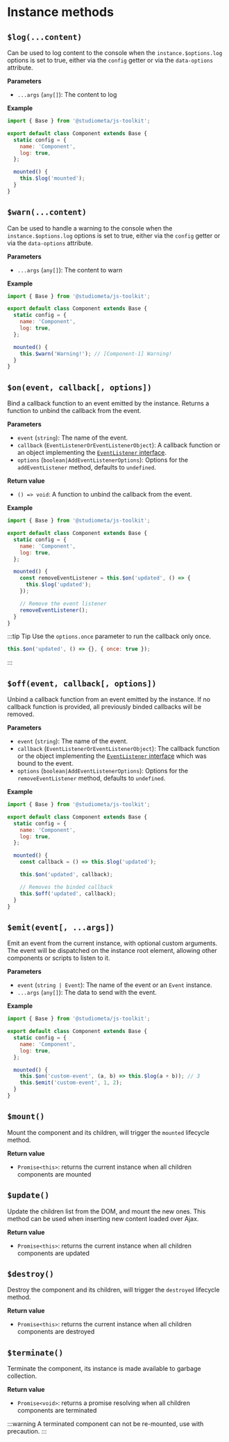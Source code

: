 # Instance methods

## `$log(...content)`

Can be used to log content to the console when the `instance.$options.log` options is set to true, either via the `config` getter or via the `data-options` attribute.

**Parameters**

- `...args` (`any[]`): The content to log

**Example**

```js {6,10}
import { Base } from '@studiometa/js-toolkit';

export default class Component extends Base {
  static config = {
    name: 'Component',
    log: true,
  };

  mounted() {
    this.$log('mounted');
  }
}
```

## `$warn(...content)`

Can be used to handle a warning to the console when the `instance.$options.log` options is set to true, either via the `config` getter or via the `data-options` attribute.

**Parameters**

- `...args` (`any[]`): The content to warn

**Example**

```js {6,10}
import { Base } from '@studiometa/js-toolkit';

export default class Component extends Base {
  static config = {
    name: 'Component',
    log: true,
  };

  mounted() {
    this.$warn('Warning!'); // [Component-1] Warning!
  }
}
```

## `$on(event, callback[, options])`

Bind a callback function to an event emitted by the instance. Returns a function to unbind the callback from the event.

**Parameters**

- `event` (`string`): The name of the event.
- `callback` (`EventListenerOrEventListenerObject`): A callback function or an object implementing the [`EventListener` interface](https://developer.mozilla.org/en-US/docs/Web/API/EventListener).
- `options` (`boolean|AddEventListenerOptions`): Options for the `addEventListener` method, defaults to `undefined`.

**Return value**

- `() => void`: A function to unbind the callback from the event.

**Example**

```js {10-15}
import { Base } from '@studiometa/js-toolkit';

export default class Component extends Base {
  static config = {
    name: 'Component',
    log: true,
  };

  mounted() {
    const removeEventListener = this.$on('updated', () => {
      this.$log('updated');
    });

    // Remove the event listener
    removeEventListener();
  }
}
```

:::tip Tip
Use the `options.once` parameter to run the callback only once.

```js
this.$on('updated', () => {}, { once: true });
```

:::

## `$off(event, callback[, options])`

Unbind a callback function from an event emitted by the instance. If no callback function is provided, all previously binded callbacks will be removed.

**Parameters**

- `event` (`string`): The name of the event.
- `callback` (`EventListenerOrEventListenerObject`): The callback function or the object implementing the [`EventListener` interface](https://developer.mozilla.org/en-US/docs/Web/API/EventListener) which was bound to the event.
- `options` (`boolean|AddEventListenerOptions`): Options for the `removeEventListener` method, defaults to `undefined`.

**Example**

```js {10-15}
import { Base } from '@studiometa/js-toolkit';

export default class Component extends Base {
  static config = {
    name: 'Component',
    log: true,
  };

  mounted() {
    const callback = () => this.$log('updated');

    this.$on('updated', callback);

    // Removes the binded callback
    this.$off('updated', callback);
  }
}
```

## `$emit(event[, ...args])`

Emit an event from the current instance, with optional custom arguments. The event will be dispatched on the instance root element, allowing other components or scripts to listen to it.

**Parameters**

- `event` (`string | Event`): The name of the event or an `Event` instance.
- `...args` (`any[]`): The data to send with the event.

**Example**

```js {10-11}
import { Base } from '@studiometa/js-toolkit';

export default class Component extends Base {
  static config = {
    name: 'Component',
    log: true,
  };

  mounted() {
    this.$on('custom-event', (a, b) => this.$log(a + b)); // 3
    this.$emit('custom-event', 1, 2);
  }
}
```

## `$mount()`

Mount the component and its children, will trigger the `mounted` lifecycle method.

**Return value**

- `Promise<this>`: returns the current instance when all children components are mounted

## `$update()`

Update the children list from the DOM, and mount the new ones. This method can be used when inserting new content loaded over Ajax.

**Return value**

- `Promise<this>`: returns the current instance when all children components are updated

## `$destroy()`

Destroy the component and its children, will trigger the `destroyed` lifecycle method.

**Return value**

- `Promise<this>`: returns the current instance when all children components are destroyed

## `$terminate()`

Terminate the component, its instance is made available to garbage collection.

**Return value**

- `Promise<void>`: returns a promise resolving when all children components are terminated

:::warning
A terminated component can not be re-mounted, use with precaution.
:::
